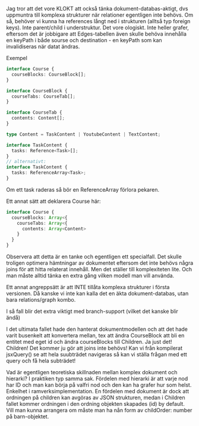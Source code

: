 
Jag tror att det vore KLOKT att också tänka dokument-databas-aktigt, dvs uppmuntra till komplexa strukturer när relationer egentligen inte behövs. Om så, behöver vi kunna ha references långt ned i strukturen (alltså typ foreign keys). Inte parent/child i understruktur. Det vore ologiskt. Inte heller grafer, eftersom det är jobbigare att Edges-tabellen även skulle behöva innehålla en keyPath i både sourse och destination - en keyPath som kan invalidiseras när datat ändras.

Exempel

```ts
interface Course {
  courseBlocks: CourseBlock[];
}

interface CourseBlock {
  courseTabs: CourseTab[];
}

interface CourseTab {
  contents: Content[];
}

type Content = TaskContent | YoutubeContent | TextContent;

interface TaskContent {
  tasks: Reference<Task>[];
}
// alternativt:
interface TaskContent {
  tasks: ReferenceArray<Task>;
}

```

Om ett task raderas så bör en ReferenceArray förlora pekaren.

Ett annat sätt att deklarera Course här:

```ts
interface Course {
  courseBlocks: Array<{
    courseTabs: Array<{
      contents: Array<Content>
    }
  }
}
```

Observera att detta är en tanke och egentligen ett specialfall. Det skulle troligen optimera hämtningar av dokumentet eftersom det inte behövs några joins för att hitta relaterat innehåll. Men det ställer till komplexiteten lite. Och man måste alltid tänka en extra gång vilken modell man vill använda.

Ett annat angreppsätt är att INTE tillåta komplexa strukturer i första versionen. Då kanske vi inte kan kalla det en äkta dokument-databas, utan bara relations/graph kombo.

I så fall blir det extra viktigt med branch-support (vilket det kanske blir ändå)

I det ultimata fallet hade den hanterat dokumentmodellen och att det hade varit busenkelt att konvertera mellan, tex att ändra CourseBlock att bli en entitet med eget id och ändra courseBlocks till Children<CourseBlock>. Ja just det! Children<CourseBlock>! Det kommer ju gör att joins inte behövs! Kan vi från kompilerat jsxQuery() se att hela suubträdet navigeras så kan vi ställa frågan med ett query och få hela subträdet!

Vad är egentligen teoretiska skillnaden mellan komplex dokument och hierarki? I praktiken typ samma sak. Fördelen med hierarki är att varje nod har ID och man kan börja på valfri nod och den kan ha grafer hur som helst. Enkelhet i ramverksimplementation. En fördelen med dokument är dock att ordningen på children kan avgöras av JSON strukturen, medan i Children fallet kommer ordningen i den ordning objekten skapades (id) by default. Vill man kunna arrangera om måste man ha nån form av childOrder: number på barn-objektet.

